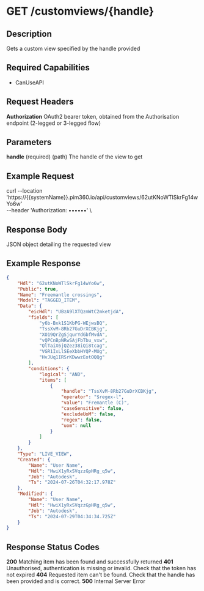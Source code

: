 # GET /customviews/{handle}

## Description
Gets a custom view specified by the handle provided

## Required Capabilities
* CanUseAPI

## Request Headers

**Authorization** OAuth2 bearer token, obtained from the Authorisation endpoint (2-legged or 3-legged flow)

## Parameters
**handle** (required) (path) The handle of the view to get


## Example Request
curl --location 'https://{{systemName}}.pim360.io/api/customviews/62utKNoWTlSkrFg14wYo6w' \
--header 'Authorization: ••••••' \

## Response Body
JSON object detailing the requested view

## Example Response
```JSON
{
    "Hdl": "62utKNoWTlSkrFg14wYo6w",
    "Public": true,
    "Name": "Freemantle crossings",
    "Model": "TAGGED_ITEM",
    "Data": {
        "eicHdl": "UBzA9lXTQzmWtC2mketjdA",
        "fields": [
            "y6b-Bxk1S1KbPG-WEjwsBQ",
            "TssXvM-8Rb27GuDrXCBKjg",
            "XO19QrZgSjqurYdGbfMvdA",
            "vQPCnBpNRwSAjFbTbu_vxw",
            "QlTaiX6jQZez38iQi8tcag",
            "VGR1IxLlSEeXbbHYQP-MUg",
            "HvJUq1IRSrKDwwzEotOQQg"
        ],
        "conditions": {
            "logical": "AND",
            "items": [
                {
                    "handle": "TssXvM-8Rb27GuDrXCBKjg",
                    "operator": "$regex-l",
                    "value": "Fremantle (C)",
                    "caseSensitive": false,
                    "excludeUoM": false,
                    "regex": false,
                    "uom": null
                }
            ]
        }
    },
    "Type": "LIVE_VIEW",
    "Created": {
        "Name": "User Name",
        "Hdl": "HwiX1yRxSVqzzGpHRg_q5w",
        "Job": "Autodesk",
        "Ts": "2024-07-26T04:32:17.978Z"
    },
    "Modified": {
        "Name": "User Name",
        "Hdl": "HwiX1yRxSVqzzGpHRg_q5w",
        "Job": "Autodesk",
        "Ts": "2024-07-29T04:34:34.725Z"
    }
}
```

## Response Status Codes
**200** Matching item has been found and successfully returned
**401** Unauthorised, authentication is missing or invalid. Check that the token has not expired
**404** Requested item can't be found. Check that the handle has been provided and is correct.
**500** Internal Server Error


